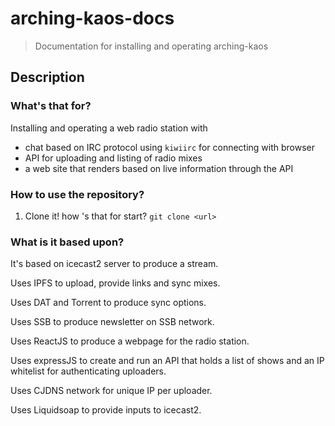# arching-kaos-docs

> Documentation for installing and operating arching-kaos

## Description

### What's that for?

Installing and operating a web radio station with
- chat based on IRC protocol using `kiwiirc` for connecting with browser
- API for uploading and listing of radio mixes
- a web site that renders based on live information through the API

### How to use the repository?

1. Clone it!
	how 's that for start?
	`git clone <url>`

### What is it based upon?

It's based on icecast2 server to produce a stream.

Uses IPFS to upload, provide links and sync mixes.

Uses DAT and Torrent to produce sync options.

Uses SSB to produce newsletter on SSB network.

Uses ReactJS to produce a webpage for the radio station.

Uses expressJS to create and run an API that holds a list of shows and an IP whitelist for authenticating uploaders.

Uses CJDNS network for unique IP per uploader.

Uses Liquidsoap to provide inputs to icecast2.
